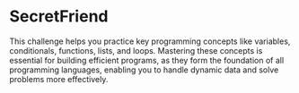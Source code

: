 # SecretFriend
This challenge helps you practice key programming concepts like variables, conditionals, functions, lists, and loops. Mastering these concepts is essential for building efficient programs, as they form the foundation of all programming languages, enabling you to handle dynamic data and solve problems more effectively.

